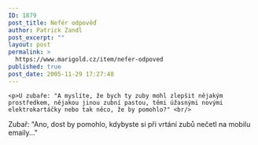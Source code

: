 ```yaml
---
ID: 1879
post_title: Nefér odpověď
author: Patrick Zandl
post_excerpt: ""
layout: post
permalink: >
  https://www.marigold.cz/item/nefer-odpoved
published: true
post_date: 2005-11-29 17:27:48
---
```

	<p>U zubaře: "A myslíte, že bych ty zuby mohl zlepšit nějakým prostředkem, nějakou jinou zubní pastou, těmi úžasnými novými elektrokartáčky nebo tak něco, že by pomohlo?" <br/>
Zubař: "Ano, dost by pomohlo, kdybyste si při vrtání zubů nečetl na mobilu emaily..."
</p>